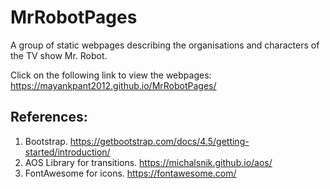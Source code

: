 # MrRobotPages
A group of static webpages describing the organisations and characters of the TV show Mr. Robot.

Click on the following link to view the webpages: https://mayankpant2012.github.io/MrRobotPages/

## References:
1. Bootstrap. https://getbootstrap.com/docs/4.5/getting-started/introduction/
2. AOS Library for transitions. https://michalsnik.github.io/aos/
3. FontAwesome for icons. https://fontawesome.com/
